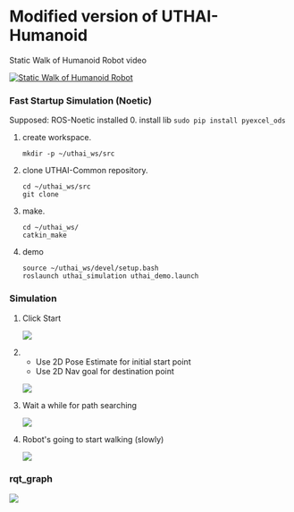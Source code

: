 # Modified version of UTHAI-Humanoid

Static Walk of Humanoid Robot video

[![Static Walk of Humanoid Robot](https://img.youtube.com/vi/JMVGSxT79rk/0.jpg)](https://www.youtube.com/watch?v=JMVGSxT79rk)

### Fast Startup Simulation (Noetic)

Supposed: ROS-Noetic installed 0. install lib
` sudo pip install pyexcel_ods `

1. create workspace.
   ```
   mkdir -p ~/uthai_ws/src
   ```
1. clone UTHAI-Common repository.
   ```
   cd ~/uthai_ws/src
   git clone
   ```
1. make.
   ```
   cd ~/uthai_ws/
   catkin_make
   ```
1. demo
   ```
   source ~/uthai_ws/devel/setup.bash
   roslaunch uthai_simulation uthai_demo.launch
   ```

### Simulation

1.  Click Start

    ![](https://github.com/oeyyey/UTHAI-Humanoid/blob/master/Tutorial/one.png?raw=true)

2.  - Use 2D Pose Estimate for initial start point
    - Use 2D Nav goal for destination point

    ![](https://github.com/oeyyey/UTHAI-Humanoid/blob/master/Tutorial/two.png?raw=true)

3.  Wait a while for path searching

    ![](https://github.com/oeyyey/UTHAI-Humanoid/blob/master/Tutorial/three.png?raw=true)

4.  Robot's going to start walking (slowly)

    ![](https://github.com/oeyyey/UTHAI-Humanoid/blob/master/Tutorial/four.png?raw=true)

### rqt_graph

![](https://github.com/oeyyey/UTHAI-Humanoid/blob/master/Tutorial/graph.png?raw=true)
